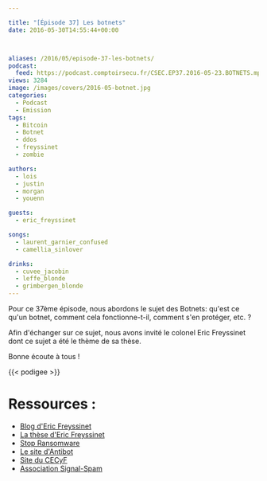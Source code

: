 ```yaml
---

title: "[Épisode 37] Les botnets"
date: 2016-05-30T14:55:44+00:00



aliases: /2016/05/episode-37-les-botnets/
podcast:
  feed: https://podcast.comptoirsecu.fr/CSEC.EP37.2016-05-23.BOTNETS.mp3
views: 3284
image: /images/covers/2016-05-botnet.jpg
categories:
  - Podcast
  - Emission
tags:
  - Bitcoin
  - Botnet
  - ddos
  - freyssinet
  - zombie

authors:
  - lois
  - justin
  - morgan
  - youenn

guests:
  - eric_freyssinet

songs:
  - laurent_garnier_confused
  - camellia_sinlover

drinks:
  - cuvee_jacobin
  - leffe_blonde
  - grimbergen_blonde
---
```

Pour ce 37ème épisode, nous abordons le sujet des Botnets: qu'est ce qu'un botnet, comment cela fonctionne-t-il, comment s'en protéger, etc. ?

Afin d'échanger sur ce sujet, nous avons invité le colonel Eric Freyssinet dont ce sujet a été le thème de sa thèse.

Bonne écoute à tous !

{{< podigee >}}

# Ressources :

  * [Blog d'Eric Freyssinet](https://blog.crimenumerique.fr/)
  * [La thèse d'Eric Freyssinet](https://blog.crimenumerique.fr/2015/11/21/lutte-contre-les-botnets/)
  * [Stop Ransomware](https://stopransomware.fr/)
  * [Le site d'Antibot](https://www.antibot.fr)
  * [Site du CECyF](http://www.cecyf.fr/)
  * [Association Signal-Spam](https://www.signal-spam.fr/)
